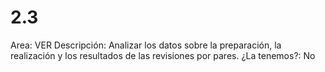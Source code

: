 # 2.3

Area: VER
Descripción: Analizar los datos sobre la preparación, la realización y los resultados de las revisiones por pares.
¿La tenemos?: No